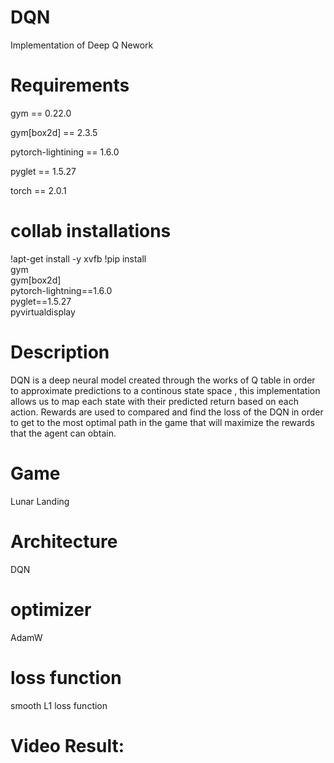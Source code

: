 # DQN
Implementation of Deep Q Nework

# Requirements
gym == 0.22.0

gym[box2d] == 2.3.5

pytorch-lightining == 1.6.0

pyglet == 1.5.27

torch == 2.0.1

# collab installations
!apt-get install -y xvfb
!pip install \
    gym \
    gym[box2d] \
    pytorch-lightning==1.6.0 \
    pyglet==1.5.27 \
    pyvirtualdisplay

# Description
DQN is a deep neural model created through the works of Q table in order to approximate predictions to a continous state space , this implementation allows us to map each state with their predicted return based on each action. Rewards are used to compared and find the loss of the DQN in order to get to the most optimal path in the game that will maximize the rewards that the agent can obtain.

# Game
Lunar Landing

# Architecture
DQN

# optimizer
AdamW

# loss function
smooth L1 loss function

# Video Result:


